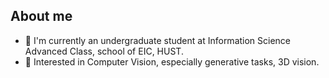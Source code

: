 ## About me
- 🏫 I'm currently an undergraduate student at Information Science Advanced Class, school of EIC, HUST. 
- 🎯 Interested in Computer Vision, especially generative tasks, 3D vision.
